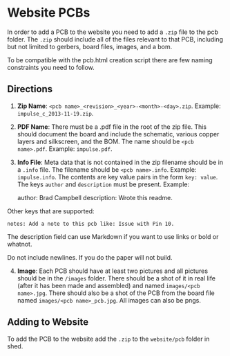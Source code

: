 Website PCBs
============

In order to add a PCB to the website you need to add a `.zip` file to the
pcb folder. The `.zip` should include all of the files relevant to that
PCB, including but not limited to gerbers, board files, images, and a bom.

To be compatible with the pcb.html creation script there are few naming
constraints you need to follow.


Directions
----------

1. **Zip Name**: `<pcb name>_<revision>_<year>-<month>-<day>.zip`. Example:
`impulse_c_2013-11-19.zip`.

2. **PDF Name**: There must be a .pdf file in the root of the zip file. This
should document the board and include the schematic, various copper layers
and silkscreen, and the BOM. The name should be `<pcb name>.pdf`. Example:
`impulse.pdf`.

3. **Info File**: Meta data that is not contained in the zip filename should
be in a `.info` file. The filename should be `<pcb name>.info`. Example:
`impulse.info`. The contents are key value pairs in the form `key: value`.
The keys `author` and `description` must be present. Example:

    author: Brad Campbell
	description: Wrote this readme.

Other keys that are supported:

    notes: Add a note to this pcb like: Issue with Pin 10.

The description field can use Markdown if you want to use links or bold or
whatnot.

Do not include newlines. If you do the paper will not build. 

4. **Image**: Each PCB should have at least two pictures and all pictures should
be in the `/images` folder. There should be a shot of it in real life
(after it has been made and assembled) and named `images/<pcb name>.jpg`.
There should also be a shot of the PCB from the board file named
`images/<pcb name>_pcb.jpg`. All images can also be pngs.


Adding to Website
-----------------

To add the PCB to the website add the `.zip` to the `website/pcb` folder in
shed.

